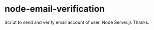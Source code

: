 node-email-verification
=======================
Script to send and verify email account of user.
Node Server.js
Thanks.
